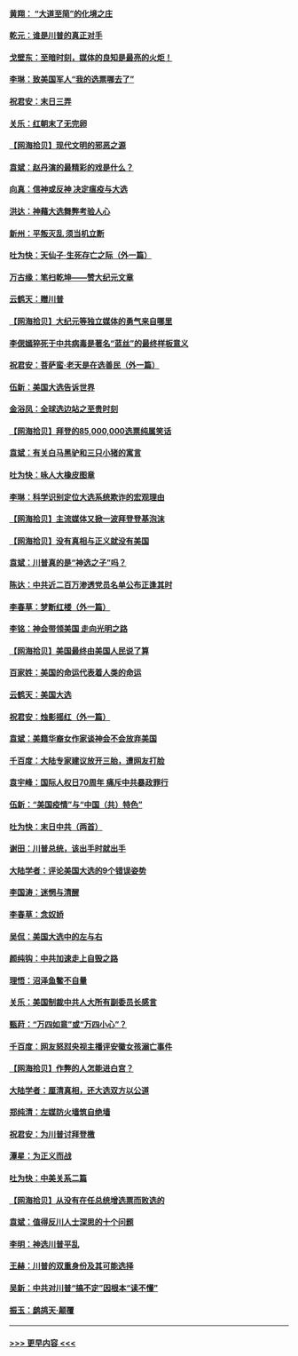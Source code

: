 #### [黄翔： “大道至简”的化境之庄](../pages/nsc993/n12637541.md?t=12221951) 
#### [乾元：谁是川普的真正对手](../pages/nsc993/n12637090.md?t=12221951) 
#### [戈壁东：至暗时刻，媒体的良知是最亮的火炬！](../pages/nsc993/n12637042.md?t=12221951) 
#### [李琳：致美国军人“我的选票哪去了”](../pages/nsc993/n12635351.md?t=12221951) 
#### [祝君安：末日三弄](../pages/nsc993/n12635324.md?t=12221951) 
#### [关乐：红朝末了无完卵](../pages/nsc993/n12635315.md?t=12221951) 
#### [【网海拾贝】现代文明的邪恶之源](../pages/nsc993/n12634425.md?t=12221951) 
#### [袁斌：赵丹演的最精彩的戏是什么？](../pages/nsc993/n12633316.md?t=12221951) 
#### [向真：信神或反神 决定瘟疫与大选](../pages/nsc993/n12632710.md?t=12221951) 
#### [洪达：神藉大选舞弊考验人心](../pages/nsc993/n12631962.md?t=12221951) 
#### [新州：平叛灭乱  须当机立断](../pages/nsc993/n12631946.md?t=12221951) 
#### [吐为快：天仙子‧生死存亡之际（外一篇）](../pages/nsc993/n12631927.md?t=12221951) 
#### [万古缘：笔扫乾坤——赞大纪元文章](../pages/nsc993/n12631922.md?t=12221951) 
#### [云鹤天：赠川普](../pages/nsc993/n12631823.md?t=12221951) 
#### [【网海拾贝】大纪元等独立媒体的勇气来自哪里](../pages/nsc993/n12629961.md?t=12221951) 
#### [李偲嫣猝死于中共病毒是著名“蓝丝”的最终样板意义](../pages/nsc993/n12628812.md?t=12221951) 
#### [祝君安：菩萨蛮·老天是在选善民（外一篇）](../pages/nsc993/n12628793.md?t=12221951) 
#### [伍新：美国大选告诉世界](../pages/nsc993/n12628768.md?t=12221951) 
#### [金浴凤：全球选边站之至贵时刻](../pages/nsc993/n12627318.md?t=12221951) 
#### [【网海拾贝】拜登的85,000,000选票纯属笑话](../pages/nsc993/n12626569.md?t=12221951) 
#### [袁斌：有关白马黑驴和三只小猪的寓言](../pages/nsc993/n12626198.md?t=12221951) 
#### [吐为快：咏人大橡皮图章](../pages/nsc993/n12624470.md?t=12221951) 
#### [李琳：科学识别定位大选系统欺诈的宏观理由](../pages/nsc993/n12624340.md?t=12221951) 
#### [【网海拾贝】主流媒体又掀一波拜登登基泡沫](../pages/nsc993/n12624000.md?t=12221951) 
#### [【网海拾贝】没有真相与正义就没有美国](../pages/nsc993/n12621885.md?t=12221951) 
#### [袁斌：川普真的是“神选之子”吗？](../pages/nsc993/n12621749.md?t=12221951) 
#### [陈达：中共近二百万渗透党员名单公布正逢其时](../pages/nsc993/n12620870.md?t=12221951) 
#### [李春草：梦断红楼（外一篇）](../pages/nsc993/n12619122.md?t=12221951) 
#### [李铭：神会带领美国 走向光明之路](../pages/nsc993/n12618584.md?t=12221951) 
#### [【网海拾贝】美国最终由美国人民说了算](../pages/nsc993/n12617255.md?t=12221951) 
#### [百家姓：美国的命运代表着人类的命运](../pages/nsc993/n12615838.md?t=12221951) 
#### [云鹤天：美国大选](../pages/nsc993/n12615994.md?t=12221951) 
#### [祝君安：烛影摇红（外一篇）](../pages/nsc993/n12615975.md?t=12221951) 
#### [袁斌：美籍华裔女作家谈神会不会放弃美国](../pages/nsc993/n12615263.md?t=12221951) 
#### [千百度：大陆专家建议放开三胎，遭网友打脸](../pages/nsc993/n12614456.md?t=12221951) 
#### [袁宇峰：国际人权日70周年 痛斥中共暴政罪行](../pages/nsc993/n12611965.md?t=12221951) 
#### [伍新：“美国疫情”与“中国（共）特色”](../pages/nsc993/n12611463.md?t=12221951) 
#### [吐为快：末日中共（两首）](../pages/nsc993/n12611461.md?t=12221951) 
#### [谢田：川普总统，该出手时就出手](../pages/nsc993/n12610905.md?t=12221951) 
#### [大陆学者：评论美国大选的9个错误姿势](../pages/nsc993/n12609586.md?t=12221951) 
#### [李国涛：迷惘与清醒](../pages/nsc993/n12607532.md?t=12221951) 
#### [李春草：念奴娇](../pages/nsc993/n12607083.md?t=12221951) 
#### [吴侃：美国大选中的左与右](../pages/nsc993/n12607054.md?t=12221951) 
#### [颜纯钩：中共加速走上自毁之路](../pages/nsc993/n12606473.md?t=12221951) 
#### [理悟：沼泽鱼鳖不自量](../pages/nsc993/n12606454.md?t=12221951) 
#### [关乐：美国制裁中共人大所有副委员长感言](../pages/nsc993/n12606442.md?t=12221951) 
#### [甄莳：“万四如意”或“万四小心”？](../pages/nsc993/n12606091.md?t=12221951) 
#### [千百度：网友怒怼央视主播评安徽女孩溺亡事件](../pages/nsc993/n12605370.md?t=12221951) 
#### [【网海拾贝】作弊的人怎能进白宫？](../pages/nsc993/n12603546.md?t=12221951) 
#### [大陆学者：厘清真相，还大选双方以公道](../pages/nsc993/n12603475.md?t=12221951) 
#### [郑纯清：左媒防火墙筑自绝墙](../pages/nsc993/n12602226.md?t=12221951) 
#### [祝君安：为川普讨拜登檄](../pages/nsc993/n12602199.md?t=12221951) 
#### [潭星：为正义而战](../pages/nsc993/n12600926.md?t=12221951) 
#### [吐为快：中美关系二篇](../pages/nsc993/n12600908.md?t=12221951) 
#### [【网海拾贝】从没有在任总统增选票而败选的](../pages/nsc993/n12600435.md?t=12221951) 
#### [袁斌：值得反川人士深思的十个问题](../pages/nsc993/n12600332.md?t=12221951) 
#### [李明：神选川普平乱](../pages/nsc993/n12599751.md?t=12221951) 
#### [王赫：川普的双重身份及其可能选择](../pages/nsc993/n12599723.md?t=12221951) 
#### [吴新：中共对川普“搞不定”因根本“读不懂”](../pages/nsc993/n12599502.md?t=12221951) 
#### [振玉：鹧鸪天‧颠覆](../pages/nsc993/n12599494.md?t=12221951) 

----
#### [ >>> 更早内容 <<< ](../indexes/nsc993-earlier.md)
